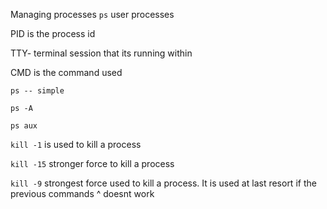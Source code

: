 Managing processes 
`ps` user processes 

PID is the process id 

TTY- terminal session that its running within 

CMD is the command used 

`ps -- simple`

`ps -A`

`ps aux`

`kill -1` is used to kill a process

`kill -15` stronger force to kill a process

`kill -9` strongest force used to kill a process. It is used at last resort if the previous commands ^ doesnt work